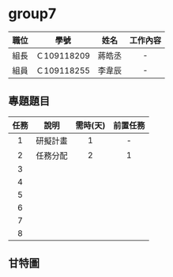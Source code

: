 # group7




| 職位 | 學號 | 姓名 | 工作內容 |
| :-----: |:------: | :-----: | :-----: |
| 組長 | Ｃ109118209 | 蔣皓丞 | - |
| 組員 | Ｃ109118255 | 李韋辰 | - |

## 專題題目




| 任務 | 說明 | 需時(天) | 前置任務 |
| :-----: |:------: | :-----: | :-----: |
| 1|研擬計畫 |1 | - |
| 2 | 任務分配 |2 |1 |
| 3||  |  |
| 4| |  |  |
| 5| |  | |
| 6|| | |
| 7| | |  |
| 8| | |  |



## 甘特圖

